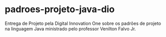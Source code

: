 # padroes-projeto-java-dio
Entrega de Projeto pela Digital Innovation One sobre os padrões de projeto na linguagem Java ministrado pelo professor Venilton Falvo Jr.